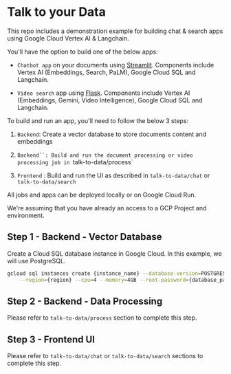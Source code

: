 # Talk to your Data

This repo includes a demonstration example for building chat & search apps using Google Cloud Vertex AI & Langchain. 

You'll have the option to build one of the below apps:

- `Chatbot app` on your documents using [Streamlit](https://streamlit.io/). Components include Vertex AI (Embeddings, Search, PaLM), Google Cloud SQL and Langchain.

- `Video search` app using [Flask](https://flask.palletsprojects.com/en/3.0.x/). Components include Vertex AI (Embeddings, Gemini, Video Intelligence), Google Cloud SQL and Langchain.

To build and run an app, you'll need to follow the below 3 steps:

1.  `Backend`: Create a vector database to store documents content and embeddings

2.  `Backend``: Build and run the document processing or video processing job in `talk-to-data/process`

3.  `Frontend` : Build and run the UI as described in `talk-to-data/chat` or `talk-to-data/search`


All jobs and apps can be deployed locally or on Google Cloud Run. 

We're assuming that you have already an access to a GCP Project and environment.


## Step 1 - Backend - Vector Database

Create a Cloud SQL database instance in Google Cloud. In this example, we will use PostgreSQL.

```bash
gcloud sql instances create {instance_name} --database-version=POSTGRES_15 \
    --region={region} --cpu=4 --memory=4GB --root-password={database_password}
```

## Step 2 - Backend - Data Processing

Please refer to `talk-to-data/process` section to complete this step. 
 

## Step 3 - Frontend UI

Please refer to `talk-to-data/chat` 
or `talk-to-data/search` 
sections to complete this step. 


